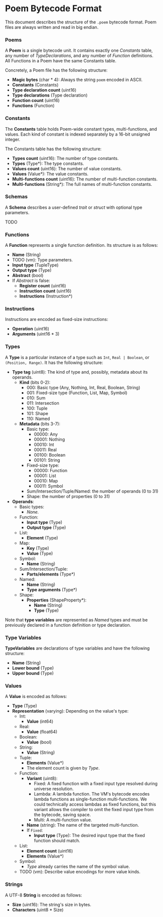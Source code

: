 # Poem Bytecode Format

This document describes the structure of the `.poem` bytecode format. Poem files are always written and read in big endian.

### Poems

A **Poem** is a single bytecode unit. It contains exactly one *Constants* table, any number of *TypeDeclarations*, and any number of *Function* definitions. All Functions in a Poem have the same Constants table.

Concretely, a Poem file has the following structure:

  - **Magic bytes** (char * 4): Always the string `poem` encoded in ASCII.
  - **Constants** (Constants)
  - **Type declaration count** (uint16)
  - **Type declarations** (Type declaration)
  - **Function count** (uint16)
  - **Functions** (Function)

### Constants

The **Constants** table holds Poem-wide constant types, multi-functions, and values. Each kind of constant is indexed separately by a 16-bit unsigned integer.

The Constants table has the following structure:

  - **Types count** (uint16): The number of type constants.
  - **Types** (Type*): The type constants.
  - **Values count** (uint16): The number of value constants.
  - **Values** (Value*): The value constants.
  - **Multi-functions count** (uint16): The number of multi-function constants.
  - **Multi-functions** (String*): The full names of multi-function constants.

### Schemas

A **Schema** describes a user-defined *trait* or *struct* with optional type parameters.

TODO

### Functions

A **Function** represents a single function definition. Its structure is as follows:

  - **Name** (String)
  - TODO (vm): Type parameters.
  - **Input type** (TupleType)
  - **Output type** (Type)
  - **Abstract** (bool)
  - If *Abstract* is false:
    - **Register count** (uint16)
    - **Instruction count** (uint16)
    - **Instructions** (Instruction*)

### Instructions

Instructions are encoded as fixed-size instructions:

  - **Operation** (uint16)
  - **Arguments** (uint16 * 3)

### Types

A **Type** is a particular instance of a type such as `Int`, `Real | Boolean`, or `(Position, Range)`. It has the following structure:

  - **Type tag** (uint8): The kind of type and, possibly, metadata about its operands.
    - **Kind** (bits 0-2):
      - 000: Basic type (Any, Nothing, Int, Real, Boolean, String)
      - 001: Fixed-size type (Function, List, Map, Symbol)
      - 010: Sum
      - 011: Intersection
      - 100: Tuple
      - 101: Shape
      - 110: Named
    - **Metadata** (bits 3-7):
      - Basic type:
        - 00000: Any
        - 00001: Nothing
        - 00010: Int
        - 00011: Real
        - 00100: Boolean
        - 00101: String
      - Fixed-size type:
        - 00000: Function
        - 00001: List
        - 00010: Map
        - 00011: Symbol
      - Sum/Intersection/Tuple/Named: the number of operands (0 to 31)
      - Shape: the number of properties (0 to 31)
  - **Operands**:
    - Basic types:
      - *None.*
    - Function:
      - **Input type** (Type)
      - **Output type** (Type)
    - List:
      - **Element** (Type)
    - Map:
      - **Key** (Type)
      - **Value** (Type)
    - Symbol:
      - **Name** (String)
    - Sum/Intersection/Tuple:
      - **Parts/elements** (Type*)
    - Named:
      - **Name** (String)
      - **Type arguments** (Type*)
    - Shape:
      - **Properties** (ShapeProperty*):
        - **Name** (String)
        - **Type** (Type)

Note that **type variables** are represented as *Named* types and must be previously declared in a function definition or type declaration.

### Type Variables

**TypeVariables** are declarations of type variables and have the following structure:
 
  - **Name** (String)
  - **Lower bound** (Type)
  - **Upper bound** (Type)

### Values

A **Value** is encoded as follows:

  - **Type** (Type)
  - **Representation** (varying): Depending on the value's type:
    - Int:
      - **Value** (int64)
    - Real:
      - **Value** (float64)
    - Boolean:
      - **Value** (bool)
    - String:
      - **Value** (String)
    - Tuple:
      - **Elements** (Value*)
      - The element count is given by *Type*.
    - Function:
      - **Variant** (uint8):
        - Fixed: A fixed function with a fixed input type resolved during universe resolution.
        - Lambda: A lambda function. The VM's bytecode encodes lambda functions as single-function multi-functions. We could technically access lambdas as fixed functions, but this variant allows the compiler to omit the fixed input type from the bytecode, saving space.
        - Multi: A multi-function value.
      - **Name** (string): The name of the targeted multi-function.
      - If `Fixed`:
        - **Input type** (Type): The desired input type that the fixed function should match.
    - List:
      - **Element count** (uint16) 
      - **Elements** (Value*)
    - Symbol:
      - *Type* already carries the name of the symbol value.
    - TODO (vm): Describe value encodings for more value kinds.

### Strings

A UTF-8 **String** is encoded as follows:

  - **Size** (uint16): The string's size in bytes.
  - **Characters** (uint8 * Size)
